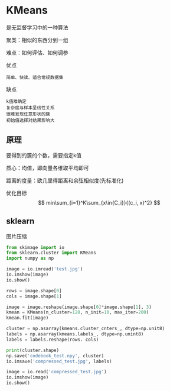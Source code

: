 # KMeans

是无监督学习中的一种算法

聚类：相似的东西分到一组

难点：如何评估、如何调参

优点

```
简单、快读、适合常规数据集
```

缺点

```
k值难确定
复杂度与样本呈线性关系
很难发现任意形状的簇
初始值选择对结果影响大
```

## 原理

要得到的簇的个数，需要指定k值

质心：均值，即向量各维取平均即可

距离的度量：欧几里得距离和余弦相似度(先标准化)

优化目标
$$
min\sum_{i=1}^K\sum_{x\in{C_i}}{(c_i, x)^2}
$$

## sklearn

图片压缩

```python
from skimage import io
from sklearn.cluster import KMeans
import numpy as np

image = io.imread('test.jpg')
io.imshow(image)
io.show()

rows = image.shape[0]
cols = image.shape[1]

image = image.reshape(image.shape[0]*image.shape[1], 3)
kmean = KMeans(n_cluster=128, n_init=10, max_iter=200)
kmean.fit(image)

cluster = np.asarray(kmeans.cluster_cnters_, dtype=np.unit8)
labels = np.asarray(kmeans.labels_, dtype=np.unint8)
labels = labels.reshape(rows. cols)

print(cluster.shape)
np.save('codebook_test.npy', cluster)
io.imsave('compressed_test.jpg', labels)

image = io.read('compressed_test.jpg')
io.imshow(image)
io.show()
```

